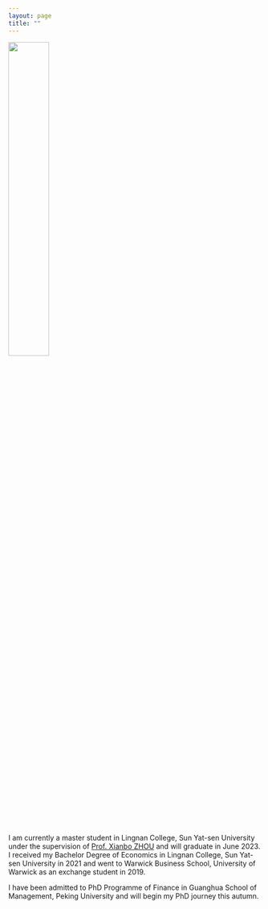 ```yaml
---
layout: page
title: ""
---
```


<img src = "/thames.jpg" width = "40%" height = "40%" />

I am currently a master student in Lingnan College, Sun Yat-sen University under the supervision of [Prof. Xianbo ZHOU](https://lingnan.sysu.edu.cn/faculty/ZhouXianbo) and will graduate in June 2023. I received my Bachelor Degree of Economics in Lingnan College, Sun Yat-sen University in 2021 and went to Warwick Business School, University of Warwick as an exchange student in 2019.

I have been admitted to PhD Programme of Finance in Guanghua School of Management, Peking University and will begin my PhD journey this autumn.






